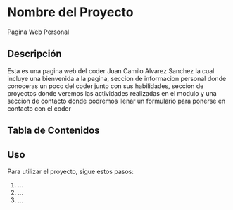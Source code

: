 # Nombre del Proyecto

Pagina Web Personal

## Descripción

Esta es una pagina web del coder Juan Camilo Alvarez Sanchez la cual incluye una bienvenida a la pagina,
seccion de informacion personal donde conoceras un poco del coder junto con sus habilidades,
seccion de proyectos donde veremos las actividades realizadas en el modulo y una seccion de contacto donde
podremos llenar un formulario para ponerse en contacto con el coder
## Tabla de Contenidos


## Uso

Para utilizar el proyecto, sigue estos pasos:
1. ...
2. ...
3. ...


